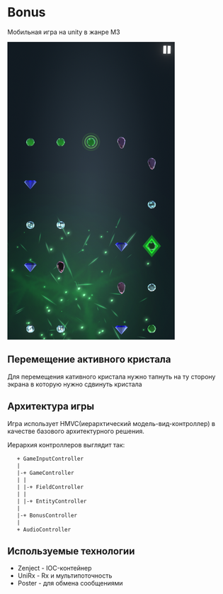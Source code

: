 # Bonus
 Мобильная игра на unity в жанре M3
 
 ![Скриншот](https://raw.githubusercontent.com/k0dep/Bonus/master/Img/Screen.png)
 
## Перемещение активного кристала
 Для перемещения кативного кристала нужно тапнуть на ту сторону экрана в которую нужно сдвинуть кристала
 
## Архитектура игры
 Игра использует HMVC(иерархтический модель-вид-контроллер) в качестве базового архитектурного решения.
 
 Иерархия контроллеров выглядит так:
```
   + GameInputController
   |
   |-+ GameController
   | |
   | |-+ FieldController
   | | 
   | |-+ EntityController
   | 
   |-+ BonusController
   |
   + AudioController
```

## Используемые технологии
 * Zenject - IOC-контейнер
 * UniRx - Rx и мультипоточность
 * Poster - для обмена сообщениями